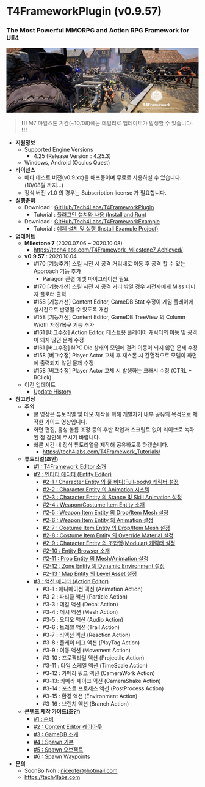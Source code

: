 # T4FrameworkPlugin (v0.9.57)
### The Most Powerful MMORPG and Action RPG Framework for UE4

![Epic_MegaGrants_Recipient](./T4Framework_Title.png)

> **!!!** M7 마일스톤 기간(~10/08)에는 데일리로 업데이트가 발생할 수 있습니다. **!!!**

- **지원정보**
  - Supported Engine Versions
    - 4.25 (Release Version : 4.25.3)
  - Windows, Android (Oculus Quest)
- **라이선스**
  - 베타 테스트 버전(v0.9.xx)을 배포중이며 무료로 사용하실 수 있습니다. (10/08일 까지...)
  - 정식 버전 v1.0 의 경우는 Subscription license 가 필요합니다.
- **실행준비**
  - Download : [GitHub/Tech4Labs/T4FrameworkPlugin](https://github.com/Tech4Labs/T4FrameworkPlugin)
    - Tutorial : [플러그인 설치와 사용 (Install and Run)](https://tech4labs.com/Tutorials/1_InstallAndRun/)
  - Download : [GitHub/Tech4Labs/T4FrameworkExample](https://github.com/Tech4Labs/T4FrameworkExample)
    - Tutorial : [예제 설치 및 실행 (Install Example Project)](https://tech4labs.com/Tutorials/2_InstallExampleProject/)
- **업데이트**
  - **Milestone 7** (2020.07.06 ~ 2020.10.08)
    - https://tech4labs.com/T4Framework_Milestone7_Achieved/
  - **v0.9.57** : 2020.10.04
    - #170 [기능추가] 스킬 시전 시 공격 거리내로 이동 후 공격 할 수 있는 Approach 기능 추가
	  - Paragon 관련 에셋 마이그레이션 필요
	- #170 [기능개선] 스킬 시전 시 공격 거리 밖일 경우 시전자에게 Miss 데미지 플로터 출력
	- #158 [기능개선] Content Editor, GameDB Stat 수정이 게임 플레이에 실시간으로 반영될 수 있도록 개선
    - #158 [기능개선] Content Editor, GameDB TreeView 의 Column Width 저장/복구 기능 추가
    - #161 [버그수정] Action Editor, 테스트용 플레이어 캐릭터의 이동 및 공격이 되지 않던 문제 수정
    - #161 [버그수정] NPC Die 상태의 모델에 걸려 이동이 되지 않던 문제 수정
	- #158 [버그수정] Player Actor 교체 후 재스폰 시 간헐적으로 모델이 화면에 출력되지 않던 문제 수정
    - #158 [버그수정] Player Actor 교체 시 발생하는 크래시 수정 (CTRL + RClick)
  - 이전 업데이트
    - [Update History](./UpdateHistory.md)
- **참고영상**
  - **주의**
    - 본 영상은 튜토리얼 및 데모 제작을 위해 개발자가 내부 공유의 목적으로 제작한 가이드 영상입니다.
    - 화면 편집, 음성 볼륨 조정 등의 후반 작업과 스크립트 없이 리이브로 녹화된 점 감안해 주시기 바랍니다.
	- 빠른 시간 내 정식 튜토리얼을 제작해 공유하도록 하겠습니다.
	  - https://tech4labs.com/T4Framework_Tutorials/
  - **튜토리얼(초안)**
    - [#1 : T4Framework Editor 소개](https://youtu.be/r29O3YdeV7E)
	- [#2 : 엔티티 에디터 (Entity Editor)](https://tech4labs.com/T4Framework_Features_EntityEditor/)
      - [#2-1 : Character Entity 의 풀 바디(Full-body) 캐릭터 설정](https://youtu.be/dGmG2QWp_wo)
      - [#2-2 : Character Entity 의 Animation 시스템](https://youtu.be/nS3N1X3Dh1o)
      - [#2-3 : Character Entity 의 Stance 및 Skill Animation 설정](https://youtu.be/XaPErl6Zypg)
      - [#2-4 : Weapon/Costume Item Entity 소개](https://youtu.be/lX8tb-azEQQ)
      - [#2-5 : Weapon Item Entity 의 Drop/Item Mesh 설정](https://youtu.be/R1mB9WCzAto)
      - [#2-6 : Weapon Item Entity 의 Animation 설정](https://youtu.be/ajs6sW0QK_s)
      - [#2-7 : Costume Item Entity 의 Drop/Item Mesh 설정](https://youtu.be/vZ4OO3M2OTY)
      - [#2-8 : Costume Item Entity 의 Override Material 설정](https://youtu.be/LRRBrXH0b8k)
	  - [#2-9 : Character Entity 의 조합형(Modular) 캐릭터  설정](https://youtu.be/JYd_X66RD2c)
	  - [#2-10 : Entity Browser 소개](https://youtu.be/-aVTZihDUHo)
	  - [#2-11 : Prop Entity 의 Mesh/Animation 설정](https://youtu.be/6uU5MU99UpU)
	  - [#2-12 : Zone Entity 의 Dynamic Environment 설정](https://youtu.be/7kspOTltztU)
	  - [#2-13 : Map Entity 의 Level Asset 설정](https://youtu.be/i1Xwh1TjN9E)
	- [#3 : 액션 에디터 (Action Editor)](https://youtu.be/Z-DLnRLcHmI)
	  - #3-1 : 애니메이션 액션 (Animation Action)
	  - #3-2 : 파티클 액션 (Particle Action)
	  - #3-3 : 데칼 액션 (Decal Action)
	  - #3-4 : 메시 액션 (Mesh Action)
	  - #3-5 : 오디오 액션 (Audio Action)
	  - #3-6 : 트레일 액션 (Trail Action)
	  - #3-7 : 리액션 액션 (Reaction Action)
	  - #3-8 : 플레이 테그 액션 (PlayTag Action)
	  - #3-9 : 이동 액션 (Movement Action)
	  - #3-10 : 프로젝타일 액션 (Projectile Action)
	  - #3-11 : 타임 스케일 액션 (TimeScale Action)
	  - #3-12 : 카메라 워크 액션 (CameraWork Action)
	  - #3-13: 카메라 셰이크 액션 (CameraShake Action)
	  - #3-14 : 포스트 프로세스 액션 (PostProcess Action)
	  - #3-15 : 환경 액션 (Environment Action)
	  - #3-16 : 브랜치 액션 (Branch Action)
  - **콘텐츠 제작 가이드(초안)**
    - [#1 : 준비](https://youtu.be/LFErpgcwbnc)
    - [#2 : Content Editor 레이아웃](https://youtu.be/W3XC4lnz6Og)
    - [#3 : GameDB 소개](https://youtu.be/JzJgi4McRWQ)
    - [#4 : Spawn 기본](https://youtu.be/sonSG9Qsaws)
    - [#5 : Spawn 오브젝트](https://youtu.be/M1OQyaR1Ors)
    - [#6 : Spawn Waypoints](https://youtu.be/cbDLHxQRolI)
- **문의**
  - SoonBo Noh : <niceofer@hotmail.com>
  - <https://tech4labs.com>
